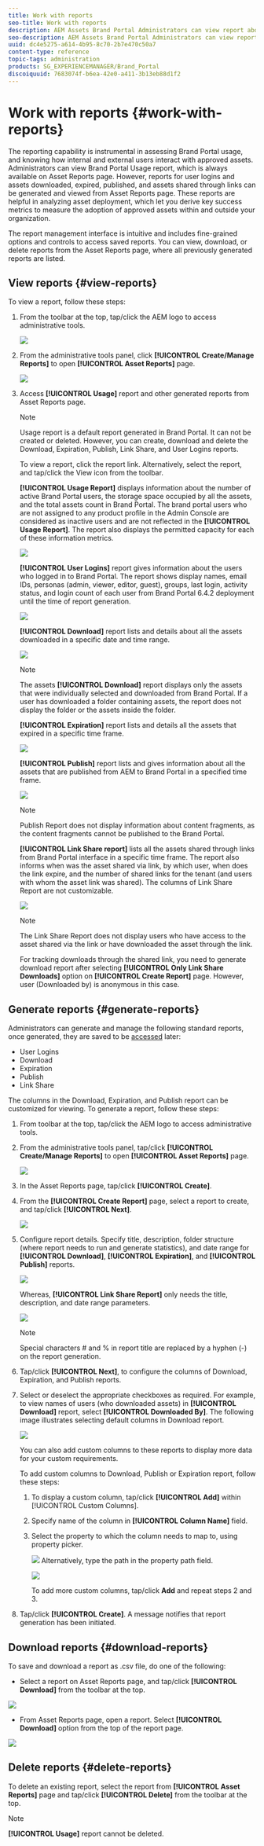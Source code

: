 ```yaml
---
title: Work with reports
seo-title: Work with reports
description: AEM Assets Brand Portal Administrators can view report about Brand Portal usage, and create, manage, and view reports around assets downloaded, expired, published, and link shared through Brand Portal.
seo-description: AEM Assets Brand Portal Administrators can view report about Brand Portal usage, and create, manage, and view reports around assets downloaded, expired, published, and link shared through Brand Portal.
uuid: dc4e5275-a614-4b95-8c70-2b7e470c50a7
content-type: reference
topic-tags: administration
products: SG_EXPERIENCEMANAGER/Brand_Portal
discoiquuid: 7683074f-b6ea-42e0-a411-3b13eb88d1f2
---
```


# Work with reports {#work-with-reports}

The reporting capability is instrumental in assessing Brand Portal usage, and knowing how internal and external users interact with approved assets. Administrators can view Brand Portal Usage report, which is always available on Asset Reports page. However, reports for user logins and assets downloaded, expired, published, and assets shared through links can be generated and viewed from Asset Reports page. These reports are helpful in analyzing asset deployment, which let you derive key success metrics to measure the adoption of approved assets within and outside your organization.

The report management interface is intuitive and includes fine-grained options and controls to access saved reports. You can view, download, or delete reports from the Asset Reports page, where all previously generated reports are listed.

## View reports {#view-reports}

To view a report, follow these steps:

1. From the toolbar at the top, tap/click the AEM logo to access administrative tools.

   ![](assets/aemlogo.png)

1. From the administrative tools panel, click **[!UICONTROL Create/Manage Reports]** to open **[!UICONTROL Asset Reports]** page.

   ![](assets/access-asset-reports.png)

1. Access **[!UICONTROL Usage]** report and other generated reports from Asset Reports page.

   >[!NOTE]
   >
   >Usage report is a default report generated in Brand Portal. It can not be created or deleted. However, you can create, download and delete the Download, Expiration, Publish, Link Share, and User Logins reports.

   To view a report, click the report link. Alternatively, select the report, and tap/click the View icon from the toolbar.

   **[!UICONTROL Usage Report]** displays information about the number of active Brand Portal users, the storage space occupied by all the assets, and the total assets count in Brand Portal. The brand portal users who are not assigned to any product profile in the Admin Console are considered as inactive users and are not reflected in the **[!UICONTROL Usage Report]**. 
   The report also displays the permitted capacity for each of these information metrics.

   ![](assets/usage-report.png)

   **[!UICONTROL User Logins]** report gives information about the users who logged in to Brand Portal. The report shows display names, email IDs, personas (admin, viewer, editor, guest), groups, last login, activity status, and login count of each user from Brand Portal 6.4.2 deployment until the time of report generation.

   ![](assets/user-logins.png)

   **[!UICONTROL Download]** report lists and details about all the assets downloaded in a specific date and time range.

   ![](assets/download-report.png)

   >[!NOTE]
   >
   >The assets **[!UICONTROL Download]** report displays only the assets that were individually selected and downloaded from Brand Portal. If a user has downloaded a folder containing assets, the report does not display the folder or the assets inside the folder.

   **[!UICONTROL Expiration]** report lists and details all the assets that expired in a specific time frame.

   ![](assets/expiration-report.png)

   **[!UICONTROL Publish]** report lists and gives information about all the assets that are published from AEM to Brand Portal in a specified time frame.

   ![](assets/publish-report.png)

   >[!NOTE]
   >
   >Publish Report does not display information about content fragments, as the content fragments cannot be published to the Brand Portal.

   **[!UICONTROL Link Share report]** lists all the assets shared through links from Brand Portal interface in a specific time frame. The report also informs when was the asset shared via link, by which user, when does the link expire, and the number of shared links for the tenant (and users with whom the asset link was shared). The columns of Link Share Report are not customizable.

   ![](assets/link-share-report.png)

   >[!NOTE]
   >
   >The Link Share Report does not display users who have access to the asset shared via the link or have downloaded the asset through the link.
   >
   >For tracking downloads through the shared link, you need to generate download report after selecting **[!UICONTROL Only Link Share Downloads]** option on **[!UICONTROL Create Report]** page. However, user (Downloaded by) is anonymous in this case.

## Generate reports {#generate-reports}

Administrators can generate and manage the following standard reports, once generated, they are saved to be [accessed](../using/brand-portal-reports.md#main-pars-header) later:

* User Logins
* Download
* Expiration
* Publish
* Link Share

The columns in the Download, Expiration, and Publish report can be customized for viewing. To generate a report, follow these steps:

1. From toolbar at the top, tap/click the AEM logo to access administrative tools.

1. From the administrative tools panel, tap/click **[!UICONTROL Create/Manage Reports]** to open **[!UICONTROL Asset Reports]** page.

   ![](assets/asset-reports.png)

1. In the Asset Reports page, tap/click **[!UICONTROL Create]**.
1. From the **[!UICONTROL Create Report]** page, select a report to create, and tap/click **[!UICONTROL Next]**.

   ![](assets/crete-report.png)

1. Configure report details. Specify title, description, folder structure (where report needs to run and generate statistics), and date range for **[!UICONTROL Download]**, **[!UICONTROL Expiration]**, and **[!UICONTROL Publish]** reports.

   ![](assets/create-report-page.png)

   Whereas, **[!UICONTROL Link Share Report]** only needs the title, description, and date range parameters.

   ![](assets/create-link-share-report.png)

   >[!NOTE]
   >
   >Special characters # and % in report title are replaced by a hyphen (-) on the report generation.

1. Tap/click **[!UICONTROL Next]**, to configure the columns of Download, Expiration, and Publish reports.
1. Select or deselect the appropriate checkboxes as required. For example, to view names of users (who downloaded assets) in **[!UICONTROL Download]** report, select **[!UICONTROL Downloaded By]**. The following image illustrates selecting default columns in Download report.

   ![](assets/createdownloadreport.png)

   You can also add custom columns to these reports to display more data for your custom requirements.

   To add custom columns to Download, Publish or Expiration report, follow these steps:

    1. To display a custom column, tap/click **[!UICONTROL Add]** within [!UICONTROL Custom Columns].
    1. Specify name of the column in **[!UICONTROL Column Name]** field.
    1. Select the property to which the column needs to map to, using property picker.

       ![](assets/property-picker.png)
Alternatively, type the path in the property path field.

       ![](assets/property-path.png)
    
       To add more custom columns, tap/click **Add** and repeat steps 2 and 3.

1. Tap/click **[!UICONTROL Create]**. A message notifies that report generation has been initiated.

## Download reports {#download-reports}

To save and download a report as .csv file, do one of the following:

* Select a report on Asset Reports page, and tap/click **[!UICONTROL Download]** from the toolbar at the top.

![](assets/download-asset-report.png)

* From Asset Reports page, open a report. Select **[!UICONTROL Download]** option from the top of the report page.

![](assets/download-report-fromwithin.png)

## Delete reports {#delete-reports}

To delete an existing report, select the report from **[!UICONTROL Asset Reports]** page and tap/click **[!UICONTROL Delete]** from the toolbar at the top.

>[!NOTE]
>
>**[!UICONTROL Usage]** report cannot be deleted.
